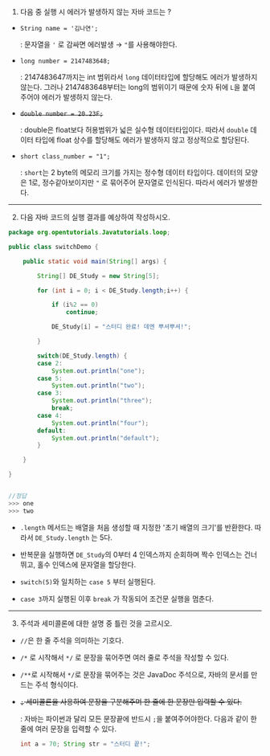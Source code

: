 1. 다음 중 실행 시 에러가 발생하지 않는 자바 코드는 ?
- `String name = '김나연';` 
  
  : 문자열을 `'` 로 감싸면 에러발생 → `"`를 사용해야한다.

- `long number = 2147483648;`
  
  : 2147483647까지는 int 범위라서 `long` 데이터타입에 할당해도 에러가 발생하지 않는다.  그러나 2147483648부터는 long의 범위이기 때문에 숫자 뒤에 `L`을 붙여주어야 에러가 발생하지 않는다.

- ~~`double number = 20.23F;`~~
  
  : double은 float보다 허용범위가 넓은 실수형 데이터타입이다. 따라서 `double` 데이터 타입에 float 상수를 할당해도 에러가 발생하지 않고 정상적으로 할당된다.

- `short class_number = "1";`
  
  : `short`는 2 byte의 메모리 크기를 가지는 정수형 데이터 타입이다. 데이터의 모양은 1로, 정수같아보이지만 `"` 로 묶어주어 문자열로 인식된다. 따라서 에러가 발생한다.

---

2. 다음 자바 코드의 실행 결과를 예상하여 작성하시오.

```java
package org.opentutorials.Javatutorials.loop;

public class switchDemo {

    public static void main(String[] args) {

        String[] DE_Study = new String[5];

        for (int i = 0; i < DE_Study.length;i++) {

            if (i%2 == 0)
                continue;

            DE_Study[i] = "스터디 완료! 데엔 뿌셔뿌셔!";    

        }

        switch(DE_Study.length) {
        case 2:
            System.out.println("one");
        case 5:
            System.out.println("two");
        case 3:
            System.out.println("three");
            break;
        case 4:
            System.out.println("four");
        default:
            System.out.println("default");
        }

    }

}


//정답
>>> one
>>> two
```

- `.length` 메서드는 배열을 처음 생성할 때 지정한 '초기 배열의 크기'를 반환한다. 따라서 `DE_Study.length` 는 5다.

- 반복문을 실행하면 `DE_Study`의 0부터 4 인덱스까지 순회하며 짝수 인덱스는 건너뛰고, 홀수 인덱스에 문자열을 할당한다.

- `switch(5)`와 일치하는 `case 5` 부터 실행된다.

- `case 3`까지 실행된 이후 `break` 가 작동되어 조건문 실행을 멈춘다.

---

3. 주석과 세미콜론에 대한 설명 중 틀린 것을 고르시오.
- `//`은 한 줄 주석을 의미하는 기호다.

- `/*` 로 시작해서 `*/` 로 문장을 묶어주면 여러 줄로 주석을 작성할 수 있다.

- `/**`로 시작해서 `*/`로 문장을 묶어주는 것은 JavaDoc 주석으로, 자바의 문서를 만드는 주석 형식이다.

- ~~`;` 세미콜론을 사용하여 문장을 구분해주며 한 줄에 한 문장만 입력할 수 있다.~~
  
  : 자바는 파이썬과 달리 모든 문장끝에 반드시 `;`을 붙여주어야한다. 다음과 같이 한 줄에 여러 문장을 입력할 수 있다.
  
  ```java
  int a = 70; String str = "스터디 끝!"; 
  ```
